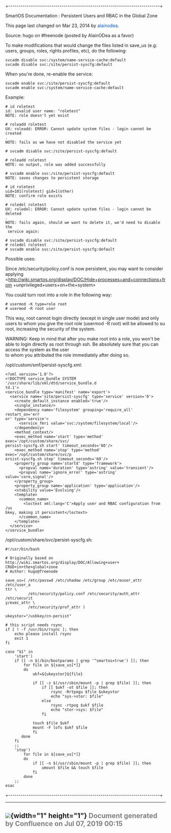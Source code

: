 +--------------------------------------------------------------------------+
<div class="pageheader">

<span class="pagetitle"> SmartOS Documentation : Persistent Users and
RBAC in the Global Zone </span>

</div>

<div class="pagesubheading">

This page last changed on Mar 23, 2014 by
<font color="#0050B2">alainodea</font>.

</div>

Source: hugo on \#freenode (posted by AlainODea as a favor)

To make modifications that would change the files listed in save\_us
(e.g: users, groups, roles, rights profiles, etc), do the following:

<div class="code panel" style="border-width: 1px;">

<div class="codeContent panelContent">

<div id="root">

``` {.theme: .Confluence; .brush: .java; .gutter: .false}
svcadm disable svc:/system/name-service-cache:default
svcadm disable svc:/site/persist-syscfg:default
```

</div>

</div>

</div>

When you're done, re-enable the service:

<div class="code panel" style="border-width: 1px;">

<div class="codeContent panelContent">

<div id="root">

``` {.theme: .Confluence; .brush: .java; .gutter: .false}
svcadm enable svc:/site/persist-syscfg:default
svcadm enable svc:/system/name-service-cache:default
```

</div>

</div>

</div>

Example:

<div class="code panel" style="border-width: 1px;">

<div class="codeContent panelContent">

<div id="root">

``` {.theme: .Confluence; .brush: .java; .gutter: .false}
# id roletest
id: invalid user name: "roletest"
NOTE: role doesn't yet exist

# roleadd roletest
UX: roleadd: ERROR: Cannot update system files - login cannot be created
.
NOTE: fails as we have not disabled the service yet

# svcadm disable svc:/site/persist-syscfg:default

# roleadd roletest
NOTE: no output, role was added successfully

# svcadm enable svc:/site/persist-syscfg:default
NOTE: saves changes to persistent storage

# id roletest
uid=101(roletest) gid=1(other)
NOTE: confirm role exists

# roledel roletest
UX: roledel: ERROR: Cannot update system files - login cannot be deleted
.
NOTE: fails again, should we want to delete it, we'd need to disable the
 service again:

# svcadm disable svc:/site/persist-syscfg:default
# roledel roletest
# svcadm enable svc:/site/persist-syscfg:default
```

</div>

</div>

</div>

Possible uses:

Since /etc/security/policy.conf is now persistent, you may want to
consider applying
<http://wiki.smartos.org/display/DOC/Hide+processes+and+connections+from
+unprivileged+users+on+the+system>

You could turn root into a role in the following way:

<div class="code panel" style="border-width: 1px;">

<div class="codeContent panelContent">

<div id="root">

``` {.theme: .Confluence; .brush: .java; .gutter: .false}
# usermod -K type=role root
# usermod -R root user
```

</div>

</div>

</div>

This way, root cannot login directly (except in single user mode) and
only users to whom you give the root role (usermod -R root) will be
allowed to su root, increasing the security of the system.

WARNING: Keep in mind that after you make root into a role, you won't be
able to login directly as root through ssh. Be absolutely sure that you
can access the system as the user\
to whom you attributed the role immediately after doing so.

/opt/custom/smf/persist-syscfg.xml:

<div class="code panel" style="border-width: 1px;">

<div class="codeContent panelContent">

<div id="root">

``` {.theme: .Confluence; .brush: .java; .gutter: .false}
<?xml version='1.0'?>
<!DOCTYPE service_bundle SYSTEM '/usr/share/lib/xml/dtd/service_bundle.d
td.1'>
<service_bundle type='manifest' name='export'>
  <service name='site/persist-syscfg' type='service' version='0'>
    <create_default_instance enabled='true'/>
    <single_instance/>
    <dependency name='filesystem' grouping='require_all' restart_on='err
or' type='service'>
      <service_fmri value='svc:/system/filesystem/local'/>
    </dependency>
    <method_context/>
    <exec_method name='start' type='method' exec='/opt/custom/share/svc/
persist-syscfg.sh start' timeout_seconds='60'/>
    <exec_method name='stop' type='method' exec='/opt/custom/share/svc/p
ersist-syscfg.sh stop' timeout_seconds='60'/>
    <property_group name='startd' type='framework'>
      <propval name='duration' type='astring' value='transient'/>
      <propval name='ignore_error' type='astring' value='core,signal'/>
    </property_group>
    <property_group name='application' type='application'/>
    <stability value='Evolving'/>
    <template>
      <common_name>
        <loctext xml:lang='C'>Apply user and RBAC configuration from /us
bkey, making it persistent</loctext>
      </common_name>
    </template>
  </service>
</service_bundle>
```

</div>

</div>

</div>

/opt/custom/share/svc/persist-syscfg.sh:

<div class="code panel" style="border-width: 1px;">

<div class="codeContent panelContent">

<div id="root">

``` {.theme: .Confluence; .brush: .java; .gutter: .false}
#!/usr/bin/bash

# Originally based on http://wiki.smartos.org/display/DOC/Allowing+user+
CRUD+in+the+global+zone
# Author: hugo@freenode

save_us=( /etc/passwd /etc/shadow /etc/group /etc/ouser_attr /etc/user_a
ttr \
          /etc/security/policy.conf /etc/security/auth_attr /etc/securit
y/exec_attr \
          /etc/security/prof_attr )

ukeystor="/usbkey/cn-persist"

# this script needs rsync
if [ ! -f /usr/bin/rsync ]; then
    echo please install rsync
    exit 1
fi

case "$1" in
    'start')
    if [[ -n $(/bin/bootparams | grep '^smartos=true') ]]; then
        for file in ${save_us[*]}
        do
            ukf=${ukeystor}${file}

            if [[ -z $(/usr/sbin/mount -p | grep $file) ]]; then
                if [[ $ukf -ot $file ]]; then
                    rsync -Rrtpogu $file $ukeystor
                    echo "sys->stor: $file"
                else
                    rsync -rtpog $ukf $file
                    echo "stor->sys: $file"
                fi

            touch $file $ukf
            mount -F lofs $ukf $file
            fi
       done
    fi
    ;;
    'stop')
        for file in ${save_us[*]}
        do
            if [[ -n $(/usr/sbin/mount -p | grep $file) ]]; then
                umount $file && touch $file
            fi
        done
    ;;
esac
```

</div>

</div>

</div>
+--------------------------------------------------------------------------+

  ----------------------------------------------------------------------------------
  ![](images/border/spacer.gif){width="1" height="1"}
  <font color="grey">Document generated by Confluence on Jul 07, 2019 00:15</font>
  ----------------------------------------------------------------------------------


